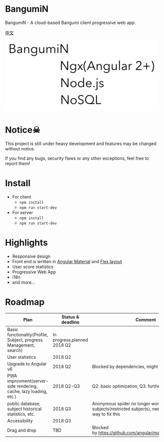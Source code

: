 # BangumiN
BangumiN - A cloud-based Bangumi client progressive web app.

[中文](./documents/zh-Hans/README.md)

![name](./documents/en-US/images/name.png)

# Notice☠

This project is still under heavy development and features may be changed without notice.

If you find any bugs, security flaws or any other exceptions, feel free to report them!

# Install


* For client
    * `npm install`
    * `npm run start-dev`
* For server
    * `npm install`
    * `npm run start-dev`


# Highlights
* Responsive design
* Front end is written in [Angular Material](https://material.angular.io/) and [Flex layout](https://github.com/angular/flex-layout)
* User score statistics 
* Progressive Web App 
* i18n
* and more...



# Roadmap




| Plan | Status & deadline | Comment |
| --- | --- | --- |
| Basic functionality(Profile, Subject, progress Management, search) | In progress,planned 2018 Q2  |  |
| User statistics | 2018 Q2 |  |
| Upgrade to Angular v6 | 2018 Q2 | Blocked by dependencies, might be deferred |
| PWA improvment(server-side rendering, cache, lazy loading, etc.) | 2018 Q2-Q3 | Q2: basic optimization, Q3: further improvement |
| public database, subject historical statistics, etc. | 2018 Q3 | Anonymous spider no longer works for all subjects(restricted subjects), need to figure out a way to fix this |
| Accessibility  | 2018 Q3 |  |
| Drag and drop | TBD | Blocked by https://github.com/angular/material2/issues/8963 |



